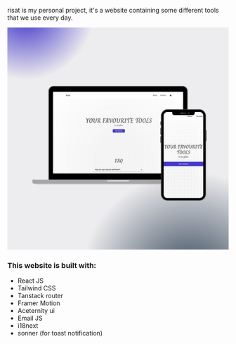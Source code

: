 risat is my personal project, it's a website containing some different tools that we use every day.

![image alt](./screenshot.png)

### This website is built with:

- React JS
- Tailwind CSS
- Tanstack router
- Framer Motion
- Aceternity ui
- Email JS
- i18next
- sonner (for toast notification)
